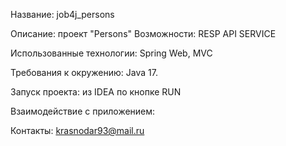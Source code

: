 Название: job4j_persons

Описание:
проект "Persons"
Возможности:
RESP API SERVICE

Использованные технологии: Spring Web, MVC

Требования к окружению: Java 17.

Запуск проекта: из IDEA по кнопке RUN

Взаимодействие с приложением:

Контакты: krasnodar93@mail.ru